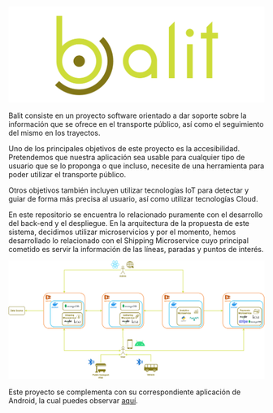 ![get](./doc/img/logoBalit.png)

Balit consiste en un proyecto software orientado a dar soporte sobre la información que se ofrece en el transporte público, así como el seguimiento del mismo en los trayectos.

Uno de los principales objetivos de este proyecto es la accesibilidad. Pretendemos que nuestra aplicación sea usable para cualquier tipo de usuario que se lo proponga o que incluso, necesite de una herramienta para poder utilizar el transporte público.

Otros objetivos también incluyen utilizar tecnologías IoT para detectar y guiar de forma más precisa al usuario, así como utilizar tecnologías Cloud.

En este repositorio se encuentra lo relacionado puramente con el desarrollo del back-end y el despliegue. En la arquitectura de la propuesta de este sistema, decidimos utilizar microservicios y por el momento, hemos desarrollado lo relacionado con el Shipping Microservice cuyo principal cometido es servir la información de las líneas, paradas y puntos de interés.

![get](./doc/img/arquitectura.png)

Este proyecto se complementa con su correspondiente aplicación de Android, la cual puedes observar [aquí](https://github.com/fer227/Balit-Android).